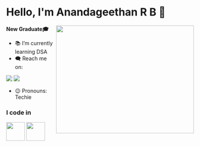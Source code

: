 # Hello, I'm Anandageethan R B 👋
**New Graduate🎓**
<img align="right" width="370" height="290" src="https://lottiefiles.com/free-animation/software-developer-k9feZBM5Vw">
- 📚 I’m currently learning DSA
- 🗨️ Reach me on:
  
[<img src="https://img.icons8.com/?size=50&id=MR3dZdlA53te&format=png" />](https://www.linkedin.com/in/anandageethan-r-b-b80334250/) [<img src="https://img.icons8.com/?size=50&id=nj0Uj45LGUYh&format=png" />](https://www.instagram.com/anandageethan_rb/)
- 😉 Pronouns: Techie
### I code in
<img height="50" width="50" src="https://img.icons8.com/color/48/000000/java-coffee-cup-logo.png" /> <img height="50" width="50" src="https://img.icons8.com/color/48/000000/mysql-logo.png"/>



